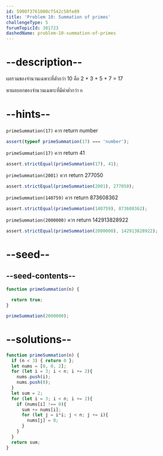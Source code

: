 ```yaml
---
id: 5900f3761000cf542c50fe89
title: 'Problem 10: Summation of primes'
challengeType: 5
forumTopicId: 301723
dashedName: problem-10-summation-of-primes
---
```


# --description--

ผลรวมของจำนวนเฉพาะที่ต่ำกว่า 10 คือ 2 + 3 + 5 + 7 = 17

หาผลบอกของจำนวนเฉพาะที่มีค่าต่ำกว่า `n`

# --hints--

`primeSummation(17)` ควร return number

```js
assert(typeof primeSummation(17) === 'number');
```

`primeSummation(17)` ควร return 41

```js
assert.strictEqual(primeSummation(17), 41);
```

`primeSummation(2001)` ควร return 277050

```js
assert.strictEqual(primeSummation(2001), 277050);
```

`primeSummation(140759)` ควร return 873608362

```js
assert.strictEqual(primeSummation(140759), 873608362);
```

`primeSummation(2000000)` ควร return 142913828922

```js
assert.strictEqual(primeSummation(2000000), 142913828922);
```

# --seed--

## --seed-contents--

```js
function primeSummation(n) {

  return true;
}

primeSummation(2000000);
```

# --solutions--

```js
function primeSummation(n) {
  if (n < 3) { return 0 };
  let nums = [0, 0, 2];
  for (let i = 3; i < n; i += 2){
    nums.push(i);
    nums.push(0);
  }
  let sum = 2;
  for (let i = 3; i < n; i += 2){
    if (nums[i] !== 0){
      sum += nums[i];
      for (let j = i*i; j < n; j += i){
        nums[j] = 0;
      }
    }
  }
  return sum;
}
```
